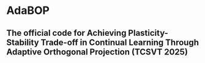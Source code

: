 # AdaBOP
## The official code for Achieving Plasticity-Stability Trade-off in Continual Learning Through Adaptive Orthogonal Projection (TCSVT 2025)
